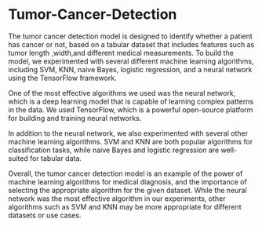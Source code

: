 # Tumor-Cancer-Detection
The tumor cancer detection model is designed to identify whether a patient has cancer or not, based on a tabular dataset that includes features such as tumor length ,width,and different medical measurements. To build the model, we experimented with several different machine learning algorithms, including SVM, KNN, naive Bayes, logistic regression, and a neural network using the TensorFlow framework.

One of the most effective algorithms we used was the neural network, which is a deep learning model that is capable of learning complex patterns in the data. We used TensorFlow, which is a powerful open-source platform for building and training neural networks.

In addition to the neural network, we also experimented with several other machine learning algorithms. SVM and KNN are both popular algorithms for classification tasks, while naive Bayes and logistic regression are well-suited for tabular data.

Overall, the tumor cancer detection model is an example of the power of machine learning algorithms for medical diagnosis, and the importance of selecting the appropriate algorithm for the given dataset. While the neural network was the most effective algorithm in our experiments, other algorithms such as SVM and KNN may be more appropriate for different datasets or use cases.
